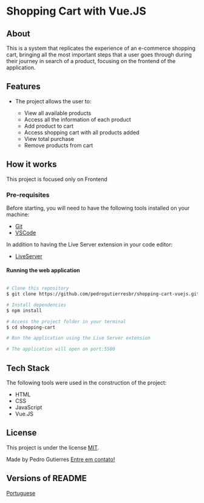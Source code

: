 # Shopping Cart with Vue.JS

## About

This is a system that replicates the experience of an e-commerce shopping cart, bringing all the most important steps that a user goes through during their journey in search of a product, focusing on the frontend of the application.

## Features

-   The project allows the user to:

    -   View all available products
    -   Access all the information of each product
    -   Add product to cart
    -   Access shopping cart with all products added
    -   View total purchase
    -   Remove products from cart

## How it works

This project is focused only on Frontend

### Pre-requisites

Before starting, you will need to have the following tools installed on your machine:

-   [Git](https://git-scm.com)
-   [VSCode](https://code.visualstudio.com/)

In addition to having the Live Server extension in your code editor:

-   [LiveServer](https://github.com/ritwickdey/vscode-live-server-plus-plus)

#### Running the web application

```bash

# Clone this repository
$ git clone https://github.com/pedrogutierresbr/shopping-cart-vuejs.git

# Install dependencies
$ npm install

# Access the project folder in your terminal
$ cd shopping-cart

# Run the application using the Live Server extension

# The application will open on port:5500

```

## Tech Stack

The following tools were used in the construction of the project:

-   HTML
-   CSS
-   JavaScript
-   Vue.JS

## License

This project is under the license [MIT](./LICENSE).

Made by Pedro Gutierres [Entre em contato!](https://www.linkedin.com/in/pedro-gutierres/)

## Versions of README

[Portuguese](./README-en.md)
